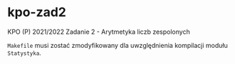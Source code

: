 # kpo-zad2

KPO (P) 2021/2022
Zadanie 2 - Arytmetyka liczb zespolonych

`Makefile` musi zostać zmodyfikowany dla uwzględnienia kompilacji modułu `Statystyka`.
